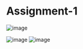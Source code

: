 # Assignment-1
![image](https://user-images.githubusercontent.com/81870655/114192639-b8e34180-991b-11eb-8f6a-2a25953a89dc.png)

![image](https://user-images.githubusercontent.com/81870655/114193349-6f472680-991c-11eb-979b-4c1a814c655d.png)
![image](https://user-images.githubusercontent.com/81870655/114193532-a0275b80-991c-11eb-9b48-58be3ce3415e.png)


